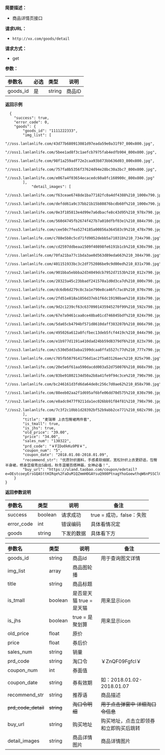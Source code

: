     
**简要描述：** 

- 商品详情页接口

**请求URL：** 
- ` http://xx.com/goods/detail `
  
**请求方式：**
- get 

**参数：** 

|参数名|必选|类型|说明|
|:----    |:---|:----- |-----   |
|goods_id |是  |string |商品ID   |


 **返回示例**

``` 
  {
    "success": true,
    "error_code": 0,
    "goods": {
        "goods_id": "1111222333",
        "img_list": [
            "//oss.lanlanlife.com/43d77b680913081d97eada59e0a31f97_800x800.jpg",
            "//oss1.lanlanlife.com/5bee1ad8f3c1aefcb7975fab4edfb904_800x800.jpg",
            "//oss.lanlanlife.com/98f1a259adf72e2caa93b873bb636d03_800x800.jpg",
            "//oss1.lanlanlife.com/757fa8b5356f37624d94e28bc30a3bc7_800x800.jpg",
            "//oss3.lanlanlife.com/e067a4f03654ecacedc60a8fc160900c_800x800.jpg"
        ],
		    "detail_images": [
            "//oss3.lanlanlife.com/f63ceae6748de1ba77182fc0a4df4388%210_1000x790.jpg",
            "//oss3.lanlanlife.com/defdd61a9c37bb21b15b80876bcdb60f%210_1000x790.jpg",
            "//oss3.lanlanlife.com/0e3f185813e4d99e7a6dbacfe8c43d95%210_978x790.jpg",
            "//oss2.lanlanlife.com/560d4745fb2674f427b7a010dfbf03e1%210_884x790.jpg",
            "//oss3.lanlanlife.com/cee50c7fea5274185a00856a364583c9%210_478x790.jpg",
            "//oss.lanlanlife.com/c788e5b8c5cd71fd9052debb5a71031b%210_734x790.jpg",
            "//oss1.lanlanlife.com/cd2597ddbeaa1509f40898fe6191b1cb%210_630x790.jpg",
            "//oss.lanlanlife.com/70fa21ba77c1bda3ae0d563d89eda663%210_384x790.jpg",
            "//oss.lanlanlife.com/401151933bc3c2df752086be9c9d00ed%210_831x790.jpg",
            "//oss2.lanlanlife.com/901bba5ebbba2d34049dcb7952d7153b%210_812x790.jpg",
            "//oss3.lanlanlife.com/28323a45c23bbadf241570a1d0d3ca7d%210_800x790.jpg",
            "//oss1.lanlanlife.com/dc6db6d279c8c3a1e790e8ca46fc7ac8%210_870x790.jpg",
            "//oss1.lanlanlife.com/2fd51e818a1856d37eb1f6dc19198bae%210_818x790.jpg",
            "//oss3.lanlanlife.com/9d2c1239cf63c6370901435945270f99%210_592x790.jpg",
            "//oss2.lanlanlife.com/67e7a9461caa8ce48ba01cd746845bdf%210_824x790.jpg",
            "//oss1.lanlanlife.com/5da65cb4794bf571d8610daff383207b%210_866x790.jpg",
            "//oss3.lanlanlife.com/495026a612a8fcfbec13deb5fcf4419c%210_844x790.jpg",
            "//oss2.lanlanlife.com/e1b977d1191a410dad24bb59d8379df6%210_823x790.jpg",
            "//oss3.lanlanlife.com/c530d5dd3aba1599dcaa8ffa5527c77d%210_777x790.jpg",
            "//oss.lanlanlife.com/c785fb5879141756d1ac2f5a03126aec%210_825x790.jpg",
            "//oss3.lanlanlife.com/20e5e6f61aa590dacdd003a52d750076%210_868x790.jpg",
            "//oss1.lanlanlife.com/83be91802134d50a2b8a41fe9f94c3ce%210_790x790.jpg",
            "//oss.lanlanlife.com/bc246161d3fd6da64de8c256c7d0ae62%210_858x790.jpg",
            "//oss1.lanlanlife.com/88eeb02aa2f1d695af6bfe06dd70d575%210_830x790.jpg",
            "//oss2.lanlanlife.com/e8adc0477f9211da1ec026bb91f84f81%210_798x790.jpg",
            "//oss2.lanlanlife.com/7c3f2c10bb1d28392bf52b9abb2ce771%210_602x790.jpg"
        ],
        "title": "麦瑞蒂 上衣包臀裙两件套",
        "is_tmall": true,
        "is_jhs": true,
        "old_price": "39.00",
        "price": "34.00",
        "sales_num": "130322",
        "prd_code": "￥FIDo0kKu9P8￥",
        "coupon_num": "5",
        "coupon_date": "2018.01.08-2018.01.09",
        "recommend_str": "优质针织面料，手感柔软细腻，宽松针织上衣更舒适，包臀半身裙，修身显瘦秀出S曲线，秋冬温暖百搭神器，女神必备！",
        "buy_url": "https://uland.taobao.com/coupon/edetail?e=OEstcoeyErsGQASttHIRqe%2FaDuM1QZmmH0GAYsuQ900PtnagYhoGoewthqW6nPSSCl0aYJZZ%2B8p%2Bk%2BsBzZiezb9fwBwwUiqlnA9wVgVdyE%2BYv9jr32O%2BJA%3D%3D&traceId=0bb75c5015153932468463030e&activityId=cb13e03a2b83421f8a4ac21696cc72ef"
    }
}
```

 **返回参数说明** 

|参数名|类型|说明|备注|
|:-----  |:-----|-----|--------|
|success  | boolean   |请求成功 |true = 成功，false：失败  |
|error_code   | int   |错误编码  |具体看情况定|
|goods    | string   |下发的数据  | 具体看下方 |


|参数名|类型|说明|备注|
|:-----  |:-----|-----|--------|
|goods_id   | string   |商品Id | 用于查询图文详情 |
|img_list   | array   |商品图轮播 |  |
|title   | string   |商品标题 |  |
|is_tmall    | boolean   |是否是天猫 true = 是天猫  |用来显示icon|
|is_jhs     | boolean   |true =  是聚划算  | 用来显示icon |
|old_price    | float   |原价  |  |
|price    | float   |券后价  |  |
|sales_num    | string   |销量  |  |
|prd_code    | string   |淘口令  | ￥ZnQF09Fgfcl￥  |
|coupon_num    | int   |券面值  |  |
|coupon_date    | string   |券有效期  | 如：2018.01.02-2018.01.07 |
|recommend_str    | string   |推荐语  | 商品描述 |
|~~prd_code_detail~~  | ~~string~~   |~~淘口令明细~~  | ~~用于点击弹窗中 详细淘口令信息~~ |
|buy_url    | string   |购买地址  | 购买地址，点击立即领券和立即购买后跳转 |
|detail_images    | string   |商品详情图片  | 商品详情图片 |

